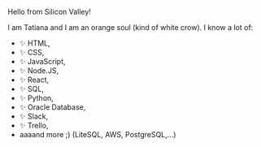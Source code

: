 Hello from Silicon Valley!

I am Tatiana and I am an orange soul (kind of white crow).
I know a lot of:
- ✨ HTML, 
- ✨ CSS, 
- ✨ JavaScript, 
- ✨ Node.JS, 
- ✨ React, 
- ✨ SQL,
- ✨ Python,
- ✨ Oracle Database,
- ✨ Slack, 
- ✨ Trello, 
-  aaaand more ;) (LiteSQL, AWS, PostgreSQL,...)
  
 


<!--
**tatkaef/tatkaef** is a ✨ _special_ ✨ repository because its `README.md` (this file) appears on your GitHub profile.

Here are some ideas to get you started:

- 🔭 I’m currently working on ...
- 🌱 I’m currently learning ...
- 👯 I’m looking to collaborate on ...
- 🤔 I’m looking for help with ...
- 💬 Ask me about ...
- 📫 How to reach me: ...
- 😄 Pronouns: ...
- ⚡ Fun fact: ...
-->
